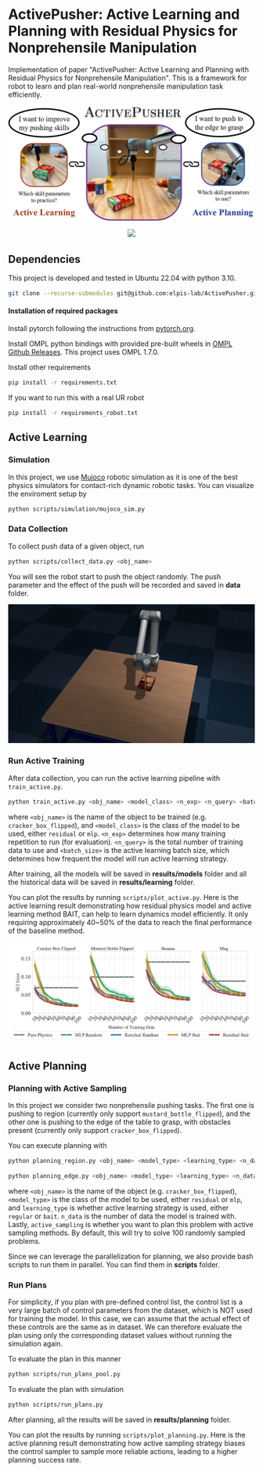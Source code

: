 # ActivePusher: Active Learning and Planning with Residual Physics for Nonprehensile Manipulation

Implementation of paper "ActivePusher: Active Learning and Planning with Residual Physics for Nonprehensile Manipulation". This is a framework for robot to learn and plan real-world nonprehensile manipulation task efficiently.

![](./doc/intro.jpg)

<p align="center">
      <a href="https://www.youtube.com">
          <img src="./doc/video.gif"/>
    </a>
</p>

## Dependencies

This project is developed and tested in Ubuntu 22.04 with python 3.10.

```bash
git clone --recurse-submodules git@github.com:elpis-lab/ActivePusher.git
```

#### Installation of required packages

Install pytorch following the instructions from [pytorch.org](https://pytorch.org/get-started/locally/).

Install OMPL python bindings with provided pre-built wheels in [OMPL Github Releases](https://github.com/ompl/ompl/releases). This project uses OMPL 1.7.0.

Install other requirements

```bash
pip install -r requirements.txt
```

If you want to run this with a real UR robot

```bash
pip install -r requirements_robot.txt
```

## Active Learning

### Simulation

In this project, we use [Mujoco](https://mujoco.org/) robotic simulation as it is one of the best physics simulators for contact-rich dynamic robotic tasks. You can visualize the enviroment setup by

```bash
python scripts/simulation/mujoco_sim.py 
```

### Data Collection

To collect push data of a given object, run

```bash
python scripts/collect_data.py <obj_name>
```

You will see the robot start to push the object randomly. The push parameter and the effect of the push will be recorded and saved in **data** folder.

![data_collection.gif](./doc/data_collection.gif)

### Run Active Training

After data collection, you can run the active learning pipeline with `train_active.py`.

```bash
python train_active.py <obj_name> <model_class> <n_exp> <n_query> <batch_size>
```

where `<obj_name>` is the name of the object to be trained (e.g. `cracker_box_flipped`), and `<model_class>` is the class of the model to be used, either `residual` or `mlp`. `<n_exp>` determines how many training repetition to run (for evaluation). `<n_query>` is the total number of training data to use and `<batch_size>` is the active learning batch size, which determines how frequent the model will run active learning strategy.

After training, all the models will be saved in **results/models** folder and all the historical data will be saved in **results/learning** folder.

You can plot the results by running `scripts/plot_active.py`. Here is the active learning result demonstrating how residual physics model and active learning method BAIT, can help to learn dynamics model efficiently. It only requiring approximately 40~50% of the data to reach the final performance of the baseline method.

![active_learning.jpg](./doc/active_learning.jpg)

## Active Planning

### Planning with Active Sampling

In this project we consider two nonprehensile pushing tasks. The first one is pushing to region (currently only support `mustard_bottle_flipped`), and the other one is pushing to the edge of the table to grasp, with obstacles present (currently only support `cracker_box_flipped`).

You can execute planning with

```bash
python planning_region.py <obj_name> <model_type> <learning_type> <n_data> <active_sampling>
```

```bash
python planning_edge.py <obj_name> <model_type> <learning_type> <n_data> <active_sampling>
```

where `<obj_name>` is the name of the object (e.g. `cracker_box_flipped`), `<model_type>` is the class of the model to be used, either `residual` or `mlp`, and `learning_type` is whether active learning strategy is used, either `regular` or `bait`. `n_data` is the number of data the model is trained with. Lastly, `active_sampling` is whether you want to plan this problem with active sampling methods. By default, this will try to solve 100 randomly sampled problems.

Since we can leverage the parallelization for planning, we also provide bash scripts to run them in parallel. You can find them in **scripts** folder.

### Run Plans

For simplicity, if you plan with pre-defined control list, the control list is a very large batch of control parameters from the dataset, which is NOT used for training the model. In this case, we can assume that the actual effect of these controls are the same as in dataset. We can therefore evaluate the plan using only the corresponding dataset values without running the simulation again.

To evaluate the plan in this manner

```bash
python scripts/run_plans_pool.py
```

To evaluate the plan with simulation

```bash
python scripts/run_plans.py
```

After planning, all the results will be saved in **results/planning** folder.

You can plot the results by running `scripts/plot_planning.py`. Here is the active planning result demonstrating how active sampling strategy biases the control sampler to sample more reliable actions, leading to a higher planning success rate.
